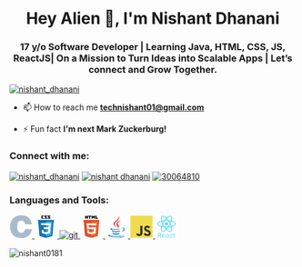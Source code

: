 <h1 align="center">Hey Alien 👋, I'm Nishant Dhanani</h1>
<h3 align="center">17 y/o Software Developer | Learning Java, HTML, CSS, JS, ReactJS| On a Mission to Turn Ideas into Scalable Apps | Let’s connect and Grow Together.</h3>

<p align="left"> <a href="https://twitter.com/nishant_dhanani" target="blank"><img src="https://img.shields.io/twitter/follow/nishant_dhanani?logo=twitter&style=for-the-badge" alt="nishant_dhanani" /></a> </p>

- 📫 How to reach me **technishant01@gmail.com**

- ⚡ Fun fact **I'm next Mark Zuckerburg!**

<h3 align="left">Connect with me:</h3>
<p align="left">
<a href="https://twitter.com/nishant_dhanani" target="blank"><img align="center" src="https://raw.githubusercontent.com/rahuldkjain/github-profile-readme-generator/master/src/images/icons/Social/twitter.svg" alt="nishant_dhanani" height="30" width="40" /></a>
<a href="https://linkedin.com/in/nishant dhanani" target="blank"><img align="center" src="https://raw.githubusercontent.com/rahuldkjain/github-profile-readme-generator/master/src/images/icons/Social/linked-in-alt.svg" alt="nishant dhanani" height="30" width="40" /></a>
<a href="https://stackoverflow.com/users/30064810" target="blank"><img align="center" src="https://raw.githubusercontent.com/rahuldkjain/github-profile-readme-generator/master/src/images/icons/Social/stack-overflow.svg" alt="30064810" height="30" width="40" /></a>
</p>

<h3 align="left">Languages and Tools:</h3>
<p align="left"> <a href="https://www.cprogramming.com/" target="_blank" rel="noreferrer"> <img src="https://raw.githubusercontent.com/devicons/devicon/master/icons/c/c-original.svg" alt="c" width="40" height="40"/> </a> <a href="https://www.w3schools.com/css/" target="_blank" rel="noreferrer"> <img src="https://raw.githubusercontent.com/devicons/devicon/master/icons/css3/css3-original-wordmark.svg" alt="css3" width="40" height="40"/> </a> <a href="https://git-scm.com/" target="_blank" rel="noreferrer"> <img src="https://www.vectorlogo.zone/logos/git-scm/git-scm-icon.svg" alt="git" width="40" height="40"/> </a> <a href="https://www.w3.org/html/" target="_blank" rel="noreferrer"> <img src="https://raw.githubusercontent.com/devicons/devicon/master/icons/html5/html5-original-wordmark.svg" alt="html5" width="40" height="40"/> </a> <a href="https://www.java.com" target="_blank" rel="noreferrer"> <img src="https://raw.githubusercontent.com/devicons/devicon/master/icons/java/java-original.svg" alt="java" width="40" height="40"/> </a> <a href="https://developer.mozilla.org/en-US/docs/Web/JavaScript" target="_blank" rel="noreferrer"> <img src="https://raw.githubusercontent.com/devicons/devicon/master/icons/javascript/javascript-original.svg" alt="javascript" width="40" height="40"/> </a> <a href="https://reactjs.org/" target="_blank" rel="noreferrer"> <img src="https://raw.githubusercontent.com/devicons/devicon/master/icons/react/react-original-wordmark.svg" alt="react" width="40" height="40"/> </a> </p>

<p><img align="center" src="https://github-readme-stats.vercel.app/api/top-langs?username=nishant0181&show_icons=true&locale=en&layout=compact" alt="nishant0181" /></p>
